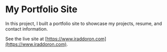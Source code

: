 # My Portfolio Site

In this project, I built a portfolio site to showcase my projects, resume, and contact information.

See the live site at [https://www.iraddoron.com](https://www.iraddoron.com).

